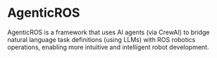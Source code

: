 # AgenticROS
AgenticROS is a framework that uses AI agents (via CrewAI) to bridge natural language task definitions (using LLMs) with ROS robotics operations, enabling more intuitive and intelligent robot development.
